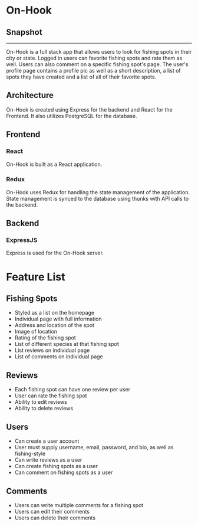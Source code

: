 # On-Hook

## Snapshot
----------------------------
On-Hook is a full stack app that allows users to look for fishing spots
in their city or state. Logged in users can favorite fishing spots and
rate them as well. Users can also comment on a specific fishing spot's
page. The user's profile page contains a profile pic as well as a short
description, a list of spots they have created and a list of all of their
favorite spots.

## Architecture
On-Hook is created using Express for the backend and React for the
Frontend. It also utilizes PostgreSQL for the database.

## Frontend

### React
On-Hook is built as a React application.

### Redux
On-Hook uses Redux for handling the state management of the application.
State management is synced to the database using thunks with API calls to
the backend.

## Backend

### ExpressJS
Express is used for the On-Hook server.


# Feature List

## Fishing Spots
* Styled as a list on the homepage
* Individual page with full information
* Address and location of the spot
* Image of location
* Rating of the fishing spot
* List of different species at that fishing spot
* List reviews on individual page
* List of comments on individual page

## Reviews
* Each fishing spot can have one review per user
* User can rate the fishing spot
* Ability to edit reviews
* Ability to delete reviews

## Users
* Can create a user account
* User must supply username, email, password, and bio, as well as fishing-style
* Can write reviews as a user
* Can create fishing spots as a user
* Can comment on fishing spots as a user

## Comments
* Users can write multiple comments for a fishing spot
* Users can edit their comments
* Users can delete their comments

